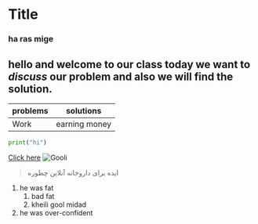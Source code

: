 # Title
### ha ras mige
hello and welcome to our class
today we want to *discuss* our problem
and also we will find the **solution**.
---
|problems    |solutions      |
|------------|---------------|
|Work        |earning money  |


```python
print("hi")
```

[Click here](https:\\www.google.com)
![Gooli](cat.jpg)


> ایده برای داروخانه آنلاین چطوره

1. he was fat
   1. bad fat
   2. kheili gool midad
2. he was over-confident